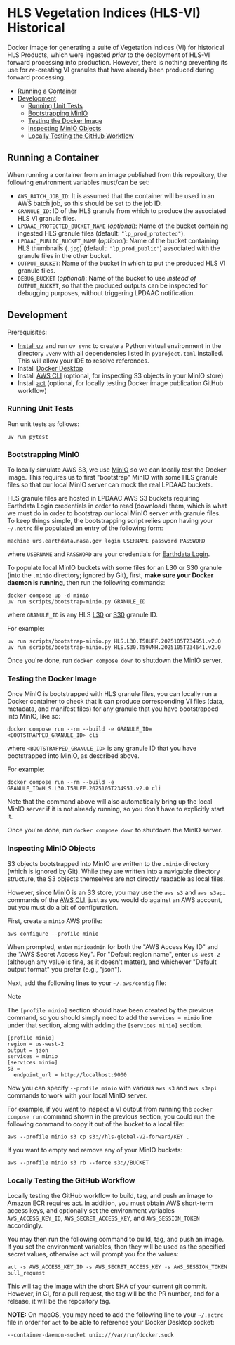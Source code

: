 # HLS Vegetation Indices (HLS-VI) Historical

Docker image for generating a suite of Vegetation Indices (VI) for historical
HLS Products, which were ingested _prior_ to the deployment of HLS-VI forward
processing into production.  However, there is nothing preventing its use for
_re_-creating VI granules that have already been produced during forward
processing.

- [Running a Container](#running-a-container)
- [Development](#development)
  - [Running Unit Tests](#running-unit-tests)
  - [Bootstrapping MinIO](#bootstrapping-minio)
  - [Testing the Docker Image](#testing-the-docker-image)
  - [Inspecting MinIO Objects](#inspecting-minio-objects)
  - [Locally Testing the GitHub Workflow](#locally-testing-the-github-workflow)

## Running a Container

When running a container from an image published from this repository, the
following environment variables must/can be set:

- `AWS_BATCH_JOB_ID`: It is assumed that the container will be used in an AWS
  batch job, so this should be set to the job ID.
- `GRANULE_ID`: ID of the HLS granule from which to produce the associated HLS
  VI granule files.
- `LPDAAC_PROTECTED_BUCKET_NAME` (_optional_): Name of the bucket containing
  ingested HLS granule files (default: `"lp_prod_protected"`).
- `LPDAAC_PUBLIC_BUCKET_NAME` (_optional_): Name of the bucket containing
  HLS thumbnails (`.jpg`) (default: `"lp_prod_public"`) associated with the
  granule files in the other bucket.
- `OUTPUT_BUCKET`: Name of the bucket in which to put the produced HLS VI
  granule files.
- `DEBUG_BUCKET` (_optional_): Name of the bucket to use _instead of_
  `OUTPUT_BUCKET`, so that the produced outputs can be inspected for debugging
  purposes, without triggering LPDAAC notification.

## Development

Prerequisites:

- [Install uv](https://docs.astral.sh/uv/getting-started/installation/) and run
  `uv sync` to create a Python virtual environment in the directory `.venv` with
  all dependencies listed in `pyproject.toml` installed.  This will allow your
  IDE to resolve references.
- Install [Docker Desktop]
- Install [AWS CLI] (optional, for inspecting S3 objects in your MinIO store)
- Install [act] (optional, for locally testing Docker image publication GitHub workflow)

### Running Unit Tests

Run unit tests as follows:

```plain
uv run pytest
```

### Bootstrapping MinIO

To locally simulate AWS S3, we use [MinIO] so we can locally test the Docker
image.  This requires us to first "bootstrap" MinIO with some HLS granule files
so that our local MinIO server can mock the real LPDAAC buckets.

HLS granule files are hosted in LPDAAC AWS S3 buckets requiring Earthdata Login
credentials in order to read (download) them, which is what we must do in order
to bootstrap our local MinIO server with granule files.  To keep things simple,
the bootstrapping script relies upon having your `~/.netrc` file populated an
entry of the following form:

```plain
machine urs.earthdata.nasa.gov login USERNAME password PASSWORD
```

where `USERNAME` and `PASSWORD` are your credentials for [Earthdata Login].

To populate local MinIO buckets with some files for an L30 or S30 granule (into
the `.minio` directory; ignored by Git), first, **make sure your Docker daemon
is running**, then run the following commands:

```plain
docker compose up -d minio
uv run scripts/bootstrap-minio.py GRANULE_ID
```

where `GRANULE_ID` is any HLS [L30] or [S30] granule ID.

For example:

```plain
uv run scripts/bootstrap-minio.py HLS.L30.T58UFF.2025105T234951.v2.0
uv run scripts/bootstrap-minio.py HLS.S30.T59VNH.2025105T234641.v2.0
```

Once you're done, run `docker compose down` to shutdown the MinIO server.

### Testing the Docker Image

Once MinIO is bootstrapped with HLS granule files, you can locally run a Docker
container to check that it can produce corresponding VI files (data, metadata,
and manifest files) for any granule that you have bootstrapped into MinIO, like
so:

```plain
docker compose run --rm --build -e GRANULE_ID=<BOOTSTRAPPED_GRANULE_ID> cli
```

where `<BOOTSTRAPPED_GRANULE_ID>` is any granule ID that you have bootstrapped
into MinIO, as described above.

For example:

```plain
docker compose run --rm --build -e GRANULE_ID=HLS.L30.T58UFF.2025105T234951.v2.0 cli
```

Note that the command above will also automatically bring up the local MinIO
server if it is not already running, so you don't have to explicitly start it.

Once you're done, run `docker compose down` to shutdown the MinIO server.

### Inspecting MinIO Objects

S3 objects bootstrapped into MinIO are written to the `.minio` directory (which
is ignored by Git).  While they are written into a navigable directory
structure, the S3 objects themselves are not directly readable as local files.

However, since MinIO is an S3 store, you may use the `aws s3` and `aws s3api`
commands of the [AWS CLI], just as you would do against an AWS account, but you
must do a bit of configuration.

First, create a `minio` AWS profile:

```plain
aws configure --profile minio
```

When prompted, enter `minioadmin` for both the "AWS Access Key ID" and the
"AWS Secret Access Key". For "Default region name", enter `us-west-2` (although
any value is fine, as it doesn't matter), and whichever "Default output format"
you prefer (e.g., "json").

Next, add the following lines to your `~/.aws/config` file:

> [!NOTE]
>
> The `[profile minio]` section should have been created by the previous command, so
> you should simply need to add the `services = minio` line under that section, along
> with adding the `[services minio]` section.

```plain
[profile minio]
region = us-west-2
output = json
services = minio
[services minio]
s3 =
  endpoint_url = http://localhost:9000
```

Now you can specify `--profile minio` with various `aws s3` and `aws s3api`
commands to work with your local MinIO server.

For example, if you want to inspect a VI output from running the
`docker compose run` command shown in the previous section, you could run the
following command to copy it out of the bucket to a local file:

```plain
aws --profile minio s3 cp s3://hls-global-v2-forward/KEY .
```

If you want to empty and remove any of your MinIO buckets:

```plain
aws --profile minio s3 rb --force s3://BUCKET
```

### Locally Testing the GitHub Workflow

Locally testing the GitHub workflow to build, tag, and push an image to Amazon
ECR requires [act].  In addition, you must obtain AWS short-term access keys,
and optionally set the environment variables `AWS_ACCESS_KEY_ID`,
`AWS_SECRET_ACCESS_KEY`, and `AWS_SESSION_TOKEN` accordingly.

You may then run the following command to build, tag, and push an image.  If
you set the environment variables, then they will be used as the specified
secret values, otherwise `act` will prompt you for the values:

```plain
act -s AWS_ACCESS_KEY_ID -s AWS_SECRET_ACCESS_KEY -s AWS_SESSION_TOKEN pull_request
```

This will tag the image with the short SHA of your current git commit.  However,
in CI, for a pull request, the tag will be the PR number, and for a release, it
will be the repository tag.

**NOTE:** On macOS, you may need to add the following line to your `~/.actrc`
file in order for `act` to be able to reference your Docker Desktop socket:

```plain
--container-daemon-socket unix:///var/run/docker.sock
```

[act]:
  https://nektosact.com/
[AWS CLI]:
  https://docs.aws.amazon.com/cli/latest/userguide/getting-started-install.html
[Docker Desktop]:
  https://docs.docker.com/desktop/
[Earthdata Login]:
  https://urs.earthdata.nasa.gov/
[MinIO]:
  https://min.io/docs/minio/container/index.html
[L30]:
  https://search.earthdata.nasa.gov/search/granules?p=C2021957657-LPCLOUD
[S30]:
  https://search.earthdata.nasa.gov/search/granules?p=C2021957295-LPCLOUD
